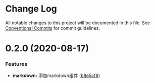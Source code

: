 # Change Log

All notable changes to this project will be documented in this file.
See [Conventional Commits](https://conventionalcommits.org) for commit guidelines.

# 0.2.0 (2020-08-17)


### Features

* **markdown:** 添加markdown组件 ([b8e5cf8](https://gitee.com/yuxuanhuo/osui/tree/master/commits/b8e5cf81c78ecc732eaae9e88452cd9611432843))
